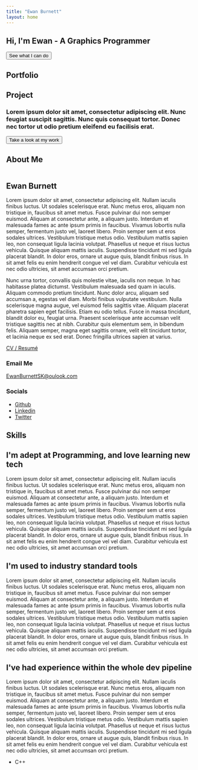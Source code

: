 ```yaml
---
title: "Ewan Burnett"
layout: home
---
```


<html>
    <head>
        <meta charset="UTF-8">
        <meta name = 'viewport' content = 'width = device-width, initial-scale = 1.0'>
        <title>Portfolio</title>
        <link rel = 'stylesheet' href = 'assets/stylesheet.css'>
        <link rel="stylesheet" href="/assets/flickity.css" media="screen">
    </head>
    <script src="/assets/flickity.pkgd.min.js"></script>
    <body>
        <section id = 'home'>
            <div class="main">
                <h1>Hi, I'm Ewan - A Graphics Programmer</h1>
                <button class = 'demo'>See what I can do</button>
                <!--Embed WebGl mini-project here-->
            </div>
        </section>
        <section id="portfolio">
            <h1>Portfolio</h1>
            <div class="showreel js-flickity">
                <div class="slide"></div>
                <div class="slide"></div>
                <div class="slide"></div>
                <div class="slide"></div>
              </div>
            <div class = 'project'>
                <h2>Project</h2>
                <h3>Lorem ipsum dolor sit amet, consectetur adipiscing elit. Nunc feugiat suscipit sagittis. Nunc quis consequat tortor. Donec nec tortor ut odio pretium eleifend eu facilisis erat.</h3>
                <button class = 'projects' href = 'projects.html'>Take a look at my work</button>
            </div>
        </section>
       <section id = "details">
        <h1>About Me</h1>
           <div class = 'about'>
                <img class = 'promoimage' href = 'promo.png' alt = "">
                <div id = 'intro'>
                    <h2>Ewan Burnett</h2>
                    <p>Lorem ipsum dolor sit amet, consectetur adipiscing elit. Nullam iaculis finibus luctus. Ut sodales scelerisque erat. Nunc metus eros, aliquam non tristique in, faucibus sit amet metus. Fusce pulvinar dui non semper euismod. Aliquam at consectetur ante, a aliquam justo. Interdum et malesuada fames ac ante ipsum primis in faucibus. Vivamus lobortis nulla semper, fermentum justo vel, laoreet libero. Proin semper sem ut eros sodales ultrices. Vestibulum tristique metus odio. Vestibulum mattis sapien leo, non consequat ligula lacinia volutpat. Phasellus ut neque et risus luctus vehicula. Quisque aliquam mattis iaculis. Suspendisse tincidunt mi sed ligula placerat blandit. In dolor eros, ornare ut augue quis, blandit finibus risus. In sit amet felis eu enim hendrerit congue vel vel diam. Curabitur vehicula est nec odio ultricies, sit amet accumsan orci pretium.
                    </p>
                    <p>
                    Nunc urna tortor, convallis quis molestie vitae, iaculis non neque. In hac habitasse platea dictumst. Vestibulum malesuada sed quam in iaculis. Aliquam commodo pretium tincidunt. Nunc dolor arcu, aliquam sed accumsan a, egestas vel diam. Morbi finibus vulputate vestibulum. Nulla scelerisque magna augue, vel euismod felis sagittis vitae. Aliquam placerat pharetra sapien eget facilisis. Etiam eu odio tellus. Fusce in massa tincidunt, blandit dolor eu, feugiat urna. Praesent scelerisque ante accumsan velit tristique sagittis nec at nibh. Curabitur quis elementum sem, in bibendum felis. Aliquam semper, magna eget sagittis ornare, velit elit tincidunt tortor, et lacinia neque ex sed erat. Donec fringilla ultrices sapien at varius.
                    </p>
                    <a   href = '/assets/Ewan Burnett CV 2021 _ 2022.pdf'>CV / Resumé</a>
                    <div class="contact">
                        <h3>Email Me</h3>
                        <a href = 'mailto:{{ site.author.email }}'>EwanBurnettSK@oulook.com</a>
                        <h3>Socials</h3>
                        <ul>
                            <li><a href = 'https://github.com/{{ social.github | cgi_escape | escape }}'>Github</a>
                            </li>
                            <li>
                                <a href = 'https://www.linkedin.com/in/{{ social.linkedin | cgi_escape | escape }}'>Linkedin</a>
                            </li>
                            <li><a href = 'https://twitter.com/{{ social.twitter | cgi_escape | escape }}'>Twitter</a></li>
                        </ul>
                    </div>
                </div>
           </div>
       </section>
       <section class="skills">
            <h1>Skills</h1>
            <div class = 'tech'>
                <div class = 'skill'>
                    <h2>I'm adept at Programming, and love learning new tech</h2>
                    <p>Lorem ipsum dolor sit amet, consectetur adipiscing elit. Nullam iaculis finibus luctus. Ut sodales scelerisque erat. Nunc metus eros, aliquam non tristique in, faucibus sit amet metus. Fusce pulvinar dui non semper euismod. Aliquam at consectetur ante, a aliquam justo. Interdum et malesuada fames ac ante ipsum primis in faucibus. Vivamus lobortis nulla semper, fermentum justo vel, laoreet libero. Proin semper sem ut eros sodales ultrices. Vestibulum tristique metus odio. Vestibulum mattis sapien leo, non consequat ligula lacinia volutpat. Phasellus ut neque et risus luctus vehicula. Quisque aliquam mattis iaculis. Suspendisse tincidunt mi sed ligula placerat blandit. In dolor eros, ornare ut augue quis, blandit finibus risus. In sit amet felis eu enim hendrerit congue vel vel diam. Curabitur vehicula est nec odio ultricies, sit amet accumsan orci pretium.</p>
                </div>
                <div class = 'skill'>
                    <h2>I'm used to industry standard tools</h2>
                    <p>Lorem ipsum dolor sit amet, consectetur adipiscing elit. Nullam iaculis finibus luctus. Ut sodales scelerisque erat. Nunc metus eros, aliquam non tristique in, faucibus sit amet metus. Fusce pulvinar dui non semper euismod. Aliquam at consectetur ante, a aliquam justo. Interdum et malesuada fames ac ante ipsum primis in faucibus. Vivamus lobortis nulla semper, fermentum justo vel, laoreet libero. Proin semper sem ut eros sodales ultrices. Vestibulum tristique metus odio. Vestibulum mattis sapien leo, non consequat ligula lacinia volutpat. Phasellus ut neque et risus luctus vehicula. Quisque aliquam mattis iaculis. Suspendisse tincidunt mi sed ligula placerat blandit. In dolor eros, ornare ut augue quis, blandit finibus risus. In sit amet felis eu enim hendrerit congue vel vel diam. Curabitur vehicula est nec odio ultricies, sit amet accumsan orci pretium.</p>
                </div>
                <div class = 'skill'>
                    <h2>I've had experience within the whole dev pipeline</h2>
                    <p>Lorem ipsum dolor sit amet, consectetur adipiscing elit. Nullam iaculis finibus luctus. Ut sodales scelerisque erat. Nunc metus eros, aliquam non tristique in, faucibus sit amet metus. Fusce pulvinar dui non semper euismod. Aliquam at consectetur ante, a aliquam justo. Interdum et malesuada fames ac ante ipsum primis in faucibus. Vivamus lobortis nulla semper, fermentum justo vel, laoreet libero. Proin semper sem ut eros sodales ultrices. Vestibulum tristique metus odio. Vestibulum mattis sapien leo, non consequat ligula lacinia volutpat. Phasellus ut neque et risus luctus vehicula. Quisque aliquam mattis iaculis. Suspendisse tincidunt mi sed ligula placerat blandit. In dolor eros, ornare ut augue quis, blandit finibus risus. In sit amet felis eu enim hendrerit congue vel vel diam. Curabitur vehicula est nec odio ultricies, sit amet accumsan orci pretium.</p>
                </div>
               <div class = techs>
                    <ul>
                        <li>C++</li>
                    </ul>
               </div>
            </div>
       </section>
    </body>
</html>

